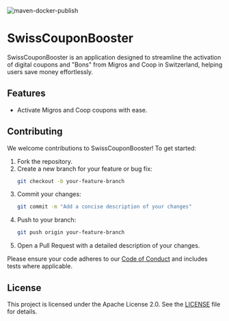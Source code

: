 ![maven-docker-publish](https://github.com/patbaumgartner/swiss-coupon-booster/actions/workflows/maven-docker-publish.yml/badge.svg)

# SwissCouponBooster

SwissCouponBooster is an application designed to streamline the activation of digital coupons and "Bons" from Migros and Coop in Switzerland, helping users save money effortlessly.

## Features
- Activate Migros and Coop coupons with ease.

## Contributing

We welcome contributions to SwissCouponBooster! To get started:

1. Fork the repository.
2. Create a new branch for your feature or bug fix:
   ```bash
   git checkout -b your-feature-branch
   ```
3. Commit your changes:
   ```bash
   git commit -m "Add a concise description of your changes"
   ```
4. Push to your branch:
   ```bash
   git push origin your-feature-branch
   ```
5. Open a Pull Request with a detailed description of your changes.

Please ensure your code adheres to our [Code of Conduct](CODE_OF_CONDUCT.md) and includes tests where applicable.

## License

This project is licensed under the Apache License 2.0. See the [LICENSE](LICENSE) file for details.
